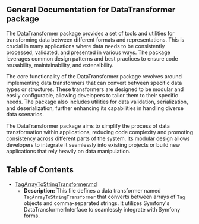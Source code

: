 ## General Documentation for DataTransformer package

The DataTransformer package provides a set of tools and utilities for transforming data between different formats and representations. This is crucial in many applications where data needs to be consistently processed, validated, and presented in various ways. The package leverages common design patterns and best practices to ensure code reusability, maintainability, and extensibility. 

The core functionality of the DataTransformer package revolves around implementing data transformers that can convert between specific data types or structures. These transformers are designed to be modular and easily configurable, allowing developers to tailor them to their specific needs. The package also includes utilities for data validation, serialization, and deserialization, further enhancing its capabilities in handling diverse data scenarios.

The DataTransformer package aims to simplify the process of data transformation within applications, reducing code complexity and promoting consistency across different parts of the system. Its modular design allows developers to integrate it seamlessly into existing projects or build new applications that rely heavily on data manipulation.


## Table of Contents
- [TagArrayToStringTransformer.md](TagArrayToStringTransformer.md) 
  - **Description:** This file defines a data transformer named `TagArrayToStringTransformer` that converts between arrays of `Tag` objects and comma-separated strings. It utilizes Symfony's DataTransformerInterface to seamlessly integrate with Symfony forms.



